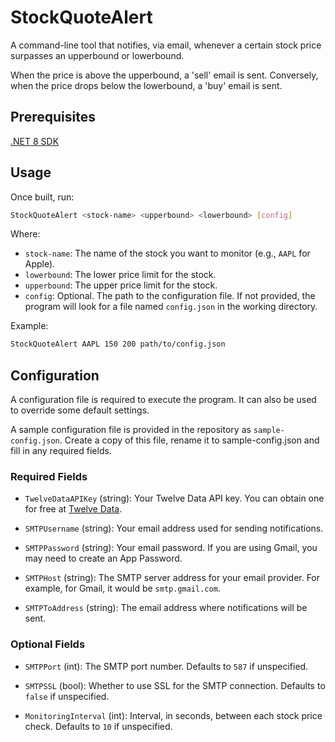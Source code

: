 # StockQuoteAlert

A command-line tool that notifies, via email, whenever a certain stock price surpasses an upperbound or lowerbound.

When the price is above the upperbound, a 'sell' email is sent.
Conversely, when the price drops below the lowerbound, a 'buy' email is sent.

## Prerequisites
[.NET 8 SDK](https://dotnet.microsoft.com/download/dotnet/8.0)

## Usage

Once built, run:

```bash
StockQuoteAlert <stock-name> <upperbound> <lowerbound> [config]
```

Where:
- `stock-name`: The name of the stock you want to monitor (e.g., `AAPL` for Apple).
- `lowerbound`: The lower price limit for the stock.
- `upperbound`: The upper price limit for the stock.
- `config`: Optional. The path to the configuration file. If not provided, the program will look for a file named `config.json` in the working directory.

Example:
```bash
StockQuoteAlert AAPL 150 200 path/to/config.json
```

## Configuration

A configuration file is required to execute the program. It can also be used to override some default settings.

A sample configuration file is provided in the repository as `sample-config.json`. 
Create a copy of this file, rename it to sample-config.json and fill in any required fields.

### Required Fields

- `TwelveDataAPIKey` (string): Your Twelve Data API key. You can obtain one for free at [Twelve Data](https://twelvedata.com/).

- `SMTPUsername` (string): Your email address used for sending notifications.

- `SMTPPassword` (string): Your email password. If you are using Gmail, you may need to create an App Password.

- `SMTPHost` (string): The SMTP server address for your email provider. For example, for Gmail, it would be `smtp.gmail.com`.

- `SMTPToAddress` (string): The email address where notifications will be sent.

### Optional Fields

- `SMTPPort` (int): The SMTP port number. Defaults to `587` if unspecified.

- `SMTPSSL` (bool): Whether to use SSL for the SMTP connection. Defaults to `false` if unspecified.

- `MonitoringInterval` (int): Interval, in seconds, between each stock price check. Defaults to `10` if unspecified.